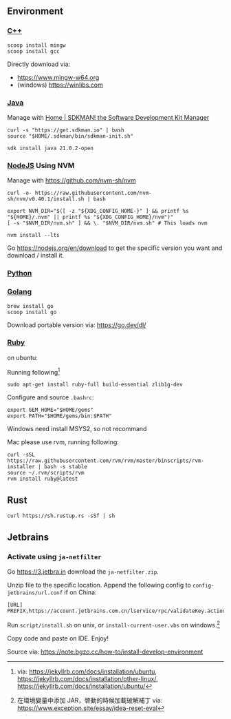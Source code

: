 
## Environment

### [C++](cpp.md)

```shell
scoop install mingw
scoop install gcc
```

Directly download via:

- https://www.mingw-w64.org
- (windows) https://winlibs.com

### [Java](java.md)

Manage with [Home \| SDKMAN! the Software Development Kit Manager](https://sdkman.io)

```shell
curl -s "https://get.sdkman.io" | bash
source "$HOME/.sdkman/bin/sdkman-init.sh"

sdk install java 21.0.2-open
```

### [NodeJS](nodejs) Using NVM

Manage with https://github.com/nvm-sh/nvm

```shell
curl -o- https://raw.githubusercontent.com/nvm-sh/nvm/v0.40.1/install.sh | bash

export NVM_DIR="$([ -z "${XDG_CONFIG_HOME-}" ] && printf %s "${HOME}/.nvm" || printf %s "${XDG_CONFIG_HOME}/nvm")"
[ -s "$NVM_DIR/nvm.sh" ] && \. "$NVM_DIR/nvm.sh" # This loads nvm

nvm install --lts
```

Go https://nodejs.org/en/download to get the specific version you want and download / install it.

### [Python](python.md)

### [Golang](golang.md)

```shell
brew install go
scoop install go
```

Download portable version via: https://go.dev/dl/

### [Ruby](ruby)

on ubuntu:

Running following[^ruby]

```shell
sudo apt-get install ruby-full build-essential zlib1g-dev
```

Configure and source `.bashrc`:

```shell
export GEM_HOME="$HOME/gems"
export PATH="$HOME/gems/bin:$PATH"
```

Windows need install MSYS2, so not recommand

Mac please use rvm, running following:

```shell
curl -sSL https://raw.githubusercontent.com/rvm/rvm/master/binscripts/rvm-installer | bash -s stable
source ~/.rvm/scripts/rvm
rvm install ruby@latest
```

## Rust

```shell
curl https://sh.rustup.rs -sSf | sh
```

## Jetbrains

### Activate using `ja-netfilter`

Go https://3.jetbra.in download the `ja-netfilter.zip`.

Unzip file to the specific location. Append the following config to `config-jetbrains/url.conf` if on China:

```shell
[URL]
PREFIX,https://account.jetbrains.com.cn/lservice/rpc/validateKey.action
```

Run `script/install.sh` on unix, or `install-current-user.vbs` on windows.[^core-jetbra]

Copy code and paste on IDE. Enjoy!

[^ruby]:via: https://jekyllrb.com/docs/installation/ubuntu, https://jekyllrb.com/docs/installation/other-linux/, https://jekyllrb.com/docs/installation/ubuntu/
[^core-jetbra]: 在環境變量中添加 JAR，啓動的時候加載破解補丁 via: https://www.exception.site/essay/idea-reset-eval

Source via: https://note.bgzo.cc/how-to/install-develop-environment